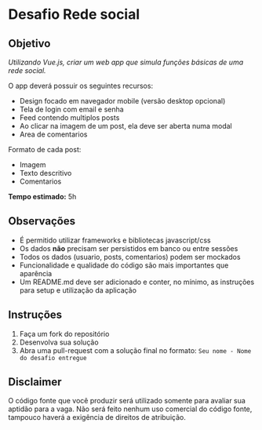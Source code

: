 # Desafio Rede social

## Objetivo

_Utilizando Vue.js, criar um web app que simula funções básicas de uma rede social._

O app deverá possuir os seguintes recursos:
- Design focado em navegador mobile (versão desktop opcional)
- Tela de login com email e senha
- Feed contendo multiplos posts
- Ao clicar na imagem de um post, ela deve ser aberta numa modal
- Area de comentarios

Formato de cada post:
- Imagem
- Texto descritivo
- Comentarios

**Tempo estimado:** 5h

## Observações

- É permitido utilizar frameworks e bibliotecas javascript/css
- Os dados **não** precisam ser persistidos em banco ou entre sessões
- Todos os dados (usuario, posts, comentarios) podem ser mockados
- Funcionalidade e qualidade do código são mais importantes que aparência
- Um README.md deve ser adicionado e conter, no mínimo, as instruções para setup e utilização da aplicação

## Instruções

1. Faça um fork do repositório
1. Desenvolva sua solução
1. Abra uma pull-request com a solução final no formato: `Seu nome - Nome do desafio entregue`

## Disclaimer

O código fonte que você produzir será utilizado somente para avaliar sua aptidão para a vaga. Não será feito nenhum uso comercial do código fonte, tampouco haverá a exigência de direitos de atribuição.
